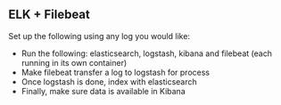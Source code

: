 ## ELK + Filebeat

Set up the following using any log you would like:

* Run the following: elasticsearch, logstash, kibana and filebeat (each running in its own container)
* Make filebeat transfer a log to logstash for process
* Once logstash is done, index with elasticsearch
* Finally, make sure data is available in Kibana
